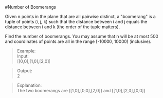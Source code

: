 #Number of Boomerangs  

Given n points in the plane that are all pairwise distinct, a "boomerang" is a tuple of points (i, j, k) such that the distance between i and j equals the distance between i and k (the order of the tuple matters).  

Find the number of boomerangs. You may assume that n will be at most 500 and coordinates of points are all in the range [-10000, 10000] (inclusive).  

>Example:  
>Input:  
>[[0,0],[1,0],[2,0]]  

>Output:  
>2  

>Explanation:  
>The two boomerangs are [[1,0],[0,0],[2,0]] and [[1,0],[2,0],[0,0]]  
